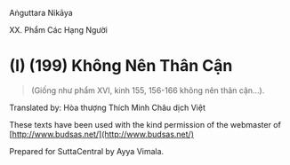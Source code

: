  

Aṅguttara Nikāya

XX. Phẩm Các Hạng Người

# (I) (199) Không Nên Thân Cận

> (Giống như phẩm XVI, kinh 155, 156-166 không nên thân cận...).

Translated by: Hòa thượng Thích Minh Châu dịch Việt

These texts have been used with the kind permission of the webmaster of [http://www.budsas.net/](http://www.budsas.net/)

Prepared for SuttaCentral by Ayya Vimala.
